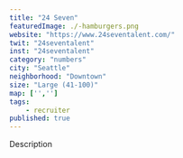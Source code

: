 ```yaml
---
title: "24 Seven"
featuredImage: ./-hamburgers.png
website: "https://www.24seventalent.com/"
twit: "24seventalent"
inst: "24seventalent"
category: "numbers"
city: "Seattle"
neighborhood: "Downtown"
size: "Large (41-100)"
map: ['','']
tags:
    - recruiter
published: true
---
```


Description
